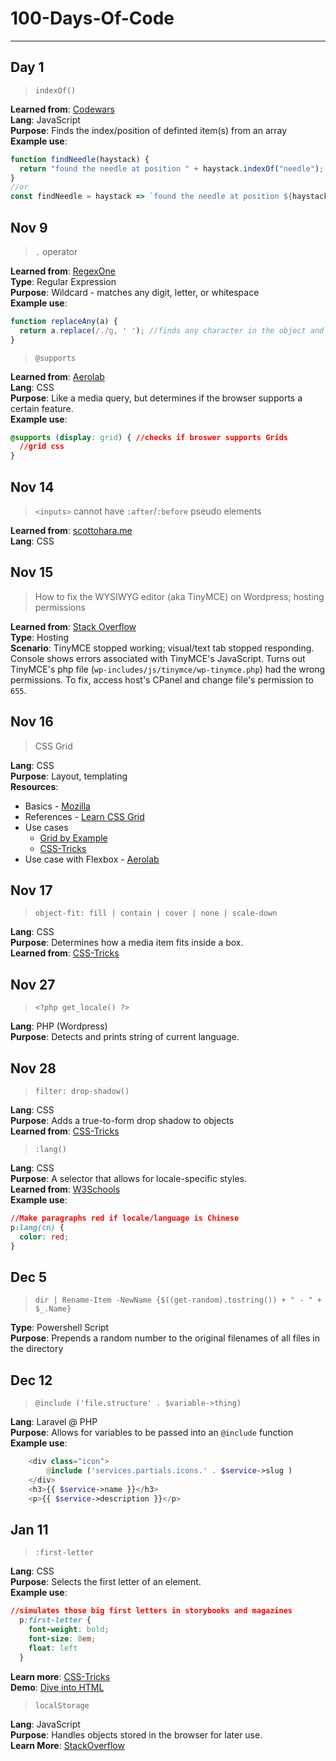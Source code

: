 # 100-Days-Of-Code
<!-- # today-i-learned   -->
<!-- #### Repo of stuff I picked up   -->
---  
## Day 1
>`indexOf()`  

**Learned from**: [Codewars](https://www.codewars.com/kata/56676e8fabd2d1ff3000000c/solutions/javascript)  
**Lang**: JavaScript  
**Purpose**: Finds the index/position of definted item(s) from an array   
**Example use**:   
```javascript
function findNeedle(haystack) {
  return "found the needle at position " + haystack.indexOf("needle");
}
//or
const findNeedle = haystack => `found the needle at position ${haystack.indexOf('needle')}`;
```

## Nov 9  
>`.` operator  

**Learned from**: [RegexOne](https://regexone.com/)  
**Type**: Regular Expression  
**Purpose**: Wildcard - matches any digit, letter, or whitespace  
**Example use**:  
```javascript
function replaceAny(a) {
  return a.replace(/./g, ' '); //finds any character in the object and replaces it with a space.
}
```

>`@supports`   

**Learned from**: [Aerolab](https://aerolab.co/blog/flexbox-grids/)  
**Lang**: CSS  
**Purpose**: Like a media query, but determines if the browser supports a certain feature.  
**Example use**:
```css
@supports (display: grid) { //checks if broswer supports Grids
  //grid css
}
```

## Nov 14 
>`<inputs>` cannot have `:after`/`:before` pseudo elements  

**Learned from**: [scottohara.me](http://www.scottohara.me/article/pseudo-element-input.html)  
**Lang**: CSS


## Nov 15  
> How to fix the WYSIWYG editor (aka TinyMCE) on Wordpress; hosting permissions

**Learned from**: [Stack Overflow](https://wordpress.stackexchange.com/questions/136738/how-to-fix-a-broken-visual-editor)  
**Type**: Hosting  
**Scenario**: TinyMCE stopped working; visual/text tab stopped responding. Console shows errors associated with TinyMCE's JavaScript. Turns out TinyMCE's php file (`wp-includes/js/tinymce/wp-tinymce.php`) had the wrong permissions. To fix, access host's CPanel and change file's permission to `655`.

## Nov 16  
> CSS Grid  

**Lang**: CSS  
**Purpose**: Layout, templating  
**Resources**:
- Basics - [Mozilla](https://mozilladevelopers.github.io/playground/css-grid)
- References - [Learn CSS Grid](http://learncssgrid.com/)  
- Use cases  
  - [Grid by Example](https://gridbyexample.com/examples/example24/)
  - [CSS-Tricks](https://css-tricks.com/things-ive-learned-css-grid-layout/)
- Use case with Flexbox - [Aerolab](https://aerolab.co/blog/flexbox-grids/)  

## Nov 17  
> `object-fit: fill | contain | cover | none | scale-down`

**Lang**: CSS  
**Purpose**: Determines how a media item fits inside a box.  
**Learned from**: [CSS-Tricks](https://css-tricks.com/almanac/properties/o/object-fit/)

## Nov 27  
> `<?php get_locale() ?>`

**Lang**: PHP (Wordpress)  
**Purpose**: Detects and prints string of current language.  

## Nov 28  
> `filter: drop-shadow()`

**Lang**: CSS  
**Purpose**: Adds a true-to-form drop shadow to objects  
**Learned from**: [CSS-Tricks](https://css-tricks.com/breaking-css-box-shadow-vs-drop-shadow/)  

> `:lang()`

**Lang**: CSS  
**Purpose**: A selector that allows for locale-specific styles.  
**Learned from**: [W3Schools](https://www.w3schools.com/cssref/sel_lang.asp)  
**Example use**: 
```css
//Make paragraphs red if locale/language is Chinese
p:lang(cn) {
  color: red;
}
```

## Dec 5  
> `dir | Rename-Item -NewName {$((get-random).tostring()) + " - " + $_.Name}`

**Type**: Powershell Script  
**Purpose**: Prepends a random number to the original filenames of all files in the directory

## Dec 12
> `@include ('file.structure' . $variable->thing)`

**Lang**: Laravel @ PHP  
**Purpose**: Allows for variables to be passed into an `@include` function  
**Example use**:
```php
    <div class="icon">
        @include ('services.partials.icons.' . $service->slug )
    </div>
    <h3>{{ $service->name }}</h3>
    <p>{{ $service->description }}</p>
```

## Jan 11
>`:first-letter`

**Lang**: CSS  
**Purpose**: Selects the first letter of an element.  
**Example use**:  
```css
//simulates those big first letters in storybooks and magazines
  p:first-letter {
    font-weight: bold;
    font-size: 8em;
    float: left
  }
```
**Learn more**: [CSS-Tricks](https://css-tricks.com/almanac/selectors/f/first-letter/)  
**Demo**: [Dive into HTML](http://diveintohtml5.info/storage.html)  

>`localStorage`

**Lang**: JavaScript  
**Purpose**: Handles objects stored in the browser for later use.  
**Learn More**: [StackOverflow](https://stackoverflow.com/a/24189694)  
